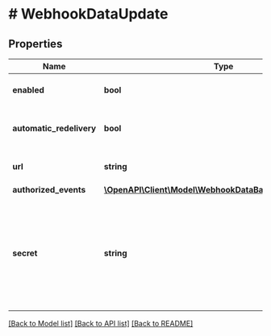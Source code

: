 # # WebhookDataUpdate

## Properties

Name | Type | Description | Notes
------------ | ------------- | ------------- | -------------
**enabled** | **bool** | Whether this webhook is enabled or not | [optional] [default to true]
**automatic_redelivery** | **bool** | If true, BTCPay Server will retry to redeliver any failed delivery after 10 seconds, 1 minutes and up to 6 times after 10 minutes. | [optional] [default to true]
**url** | **string** | The endpoint where BTCPay Server will make the POST request with the webhook body | [optional]
**authorized_events** | [**\OpenAPI\Client\Model\WebhookDataBaseAuthorizedEvents**](WebhookDataBaseAuthorizedEvents.md) |  | [optional]
**secret** | **string** | Must be used by the callback receiver to ensure the delivery comes from BTCPay Server. BTCPay Server includes the &#x60;BTCPay-Sig&#x60; HTTP header, whose format is &#x60;sha256&#x3D;HMAC256(UTF8(webhook&#39;s secret), body)&#x60;. The pattern to authenticate the webhook is similar to [how to secure webhooks in Github](https://docs.github.com/webhooks/securing/). If left out, null, or empty, the secret will not be changed. | [optional]

[[Back to Model list]](../../README.md#models) [[Back to API list]](../../README.md#endpoints) [[Back to README]](../../README.md)
